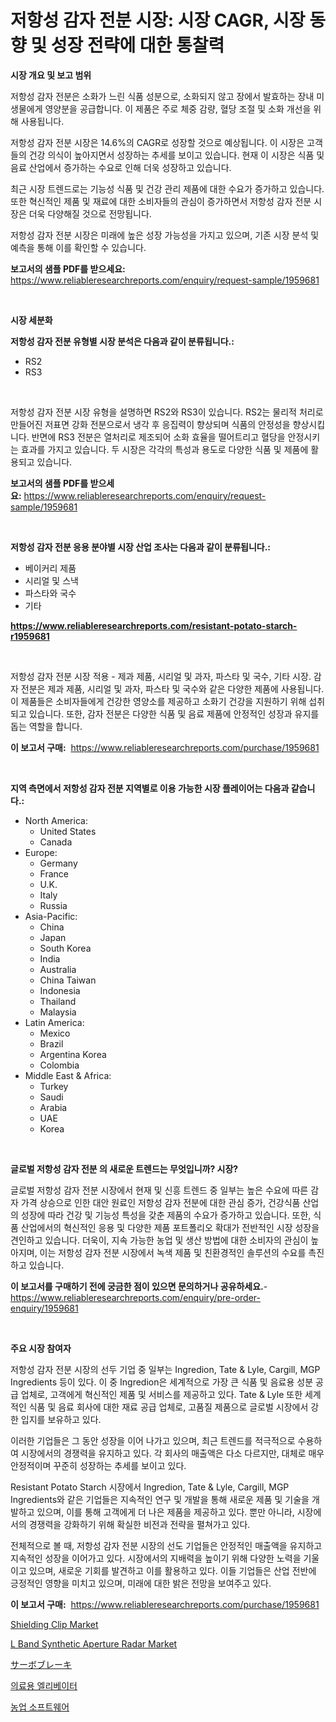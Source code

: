 <p><h1>저항성 감자 전분 시장: 시장 CAGR, 시장 동향 및 성장 전략에 대한 통찰력</h1></p><p><strong>시장 개요 및 보고 범위</strong></p>
<p><p>저항성 감자 전분은 소화가 느린 식품 성분으로, 소화되지 않고 장에서 발효하는 장내 미생물에게 영양분을 공급합니다. 이 제품은 주로 체중 감량, 혈당 조절 및 소화 개선을 위해 사용됩니다. </p><p>저항성 감자 전분 시장은 14.6%의 CAGR로 성장할 것으로 예상됩니다. 이 시장은 고객들의 건강 의식이 높아지면서 성장하는 추세를 보이고 있습니다. 현재 이 시장은 식품 및 음료 산업에서 증가하는 수요로 인해 더욱 성장하고 있습니다.</p><p>최근 시장 트렌드로는 기능성 식품 및 건강 관리 제품에 대한 수요가 증가하고 있습니다. 또한 혁신적인 제품 및 재료에 대한 소비자들의 관심이 증가하면서 저항성 감자 전분 시장은 더욱 다양해질 것으로 전망됩니다. </p><p>저항성 감자 전분 시장은 미래에 높은 성장 가능성을 가지고 있으며, 기존 시장 분석 및 예측을 통해 이를 확인할 수 있습니다.</p></p>
<p><strong>보고서의 샘플 PDF를 받으세요:</strong> <a href="https://www.reliableresearchreports.com/enquiry/request-sample/1959681">https://www.reliableresearchreports.com/enquiry/request-sample/1959681</a></p>
<p>&nbsp;</p>
<p><strong>시장 세분화</strong></p>
<p><strong>저항성 감자 전분 유형별 시장 분석은 다음과 같이 분류됩니다.:</strong></p>
<p><ul><li>RS2</li><li>RS3</li></ul></p>
<p>&nbsp;</p>
<p><p>저항성 감자 전분 시장 유형을 설명하면 RS2와 RS3이 있습니다. RS2는 물리적 처리로 만들어진 저표면 강화 전분으로서 냉각 후 응집력이 향상되며 식품의 안정성을 향상시킵니다. 반면에 RS3 전분은 열처리로 제조되어 소화 효율을 떨어트리고 혈당을 안정시키는 효과를 가지고 있습니다. 두 시장은 각각의 특성과 용도로 다양한 식품 및 제품에 활용되고 있습니다.</p></p>
<p><strong>보고서의 샘플 PDF를 받으세요:</strong>&nbsp;<a href="https://www.reliableresearchreports.com/enquiry/request-sample/1959681">https://www.reliableresearchreports.com/enquiry/request-sample/1959681</a></p>
<p>&nbsp;</p>
<p><strong> 저항성 감자 전분 응용 분야별 시장 산업 조사는 다음과 같이 분류됩니다.:</strong></p>
<p><ul><li>베이커리 제품</li><li>시리얼 및 스낵</li><li>파스타와 국수</li><li>기타</li></ul></p>
<p><strong><a href="https://www.reliableresearchreports.com/resistant-potato-starch-r1959681">https://www.reliableresearchreports.com/resistant-potato-starch-r1959681</a></strong></p>
<p>&nbsp;</p>
<p><p>저항성 감자 전분 시장 적용 - 제과 제품, 시리얼 및 과자, 파스타 및 국수, 기타 시장. 감자 전분은 제과 제품, 시리얼 및 과자, 파스타 및 국수와 같은 다양한 제품에 사용됩니다. 이 제품들은 소비자들에게 건강한 영양소를 제공하고 소화기 건강을 지원하기 위해 섭취되고 있습니다. 또한, 감자 전분은 다양한 식품 및 음료 제품에 안정적인 성장과 유지를 돕는 역할을 합니다.</p></p>
<p><strong>이 보고서 구매:</strong>&nbsp; <a href="https://www.reliableresearchreports.com/purchase/1959681">https://www.reliableresearchreports.com/purchase/1959681</a></p>
<p>&nbsp;</p>
<p><strong>지역 측면에서 저항성 감자 전분 지역별로 이용 가능한 시장 플레이어는 다음과 같습니다.:</strong></p>
<p><ul>
    <li>
        North America:
        <ul>
            <li>United States</li>
            <li>Canada</li>
        </ul>
    </li>
    <li>
        Europe:
        <ul>
            <li>Germany</li>
            <li>France</li>
            <li>U.K.</li>
            <li>Italy</li>
            <li>Russia</li>
        </ul>
    </li>
    <li>
        Asia-Pacific:
        <ul>
            <li>China</li>
            <li>Japan</li>
            <li>South Korea</li>
            <li>India</li>
            <li>Australia</li>
            <li>China Taiwan</li>
            <li>Indonesia</li>
            <li>Thailand</li>
            <li>Malaysia</li>
        </ul>
    </li>
    <li>
        Latin America:
        <ul>
            <li>Mexico</li>
            <li>Brazil</li>
            <li>Argentina Korea</li>
            <li>Colombia</li>
        </ul>
    </li>
    <li>
        Middle East & Africa:
        <ul>
            <li>Turkey</li>
            <li>Saudi</li>
            <li>Arabia</li>
            <li>UAE</li>
            <li>Korea</li>
        </ul>
    </li>
    </ul></p>
<p>&nbsp;</p>
<p><strong>글로벌 저항성 감자 전분 의 새로운 트렌드는 무엇입니까? 시장?</strong></p>
<p><p>글로벌 저항성 감자 전분 시장에서 현재 및 신흥 트렌드 중 일부는 높은 수요에 따른 감자 가격 상승으로 인한 대안 원료인 저항성 감자 전분에 대한 관심 증가, 건강식품 산업의 성장에 따라 건강 및 기능성 특성을 갖춘 제품의 수요가 증가하고 있습니다. 또한, 식품 산업에서의 혁신적인 응용 및 다양한 제품 포트폴리오 확대가 전반적인 시장 성장을 견인하고 있습니다. 더욱이, 지속 가능한 농업 및 생산 방법에 대한 소비자의 관심이 높아지며, 이는 저항성 감자 전분 시장에서 녹색 제품 및 친환경적인 솔루션의 수요를 촉진하고 있습니다.</p></p>
<p><strong>이 보고서를 구매하기 전에 궁금한 점이 있으면 문의하거나 공유하세요.</strong>- <a href="https://www.reliableresearchreports.com/enquiry/pre-order-enquiry/1959681">https://www.reliableresearchreports.com/enquiry/pre-order-enquiry/1959681</a></p>
<p>&nbsp;</p>
<p><strong>주요 시장 참여자</strong></p>
<p><p>저항성 감자 전분 시장의 선두 기업 중 일부는 Ingredion, Tate & Lyle, Cargill, MGP Ingredients 등이 있다. 이 중 Ingredion은 세계적으로 가장 큰 식품 및 음료용 성분 공급 업체로, 고객에게 혁신적인 제품 및 서비스를 제공하고 있다. Tate & Lyle 또한 세계적인 식품 및 음료 회사에 대한 재료 공급 업체로, 고품질 제품으로 글로벌 시장에서 강한 입지를 보유하고 있다.</p><p>이러한 기업들은 그 동안 성장을 이어 나가고 있으며, 최근 트렌드를 적극적으로 수용하여 시장에서의 경쟁력을 유지하고 있다. 각 회사의 매출액은 다소 다르지만, 대체로 매우 안정적이며 꾸준히 성장하는 추세를 보이고 있다.</p><p>Resistant Potato Starch 시장에서 Ingredion, Tate & Lyle, Cargill, MGP Ingredients와 같은 기업들은 지속적인 연구 및 개발을 통해 새로운 제품 및 기술을 개발하고 있으며, 이를 통해 고객에게 더 나은 제품을 제공하고 있다. 뿐만 아니라, 시장에서의 경쟁력을 강화하기 위해 확실한 비전과 전략을 펼쳐가고 있다.</p><p>전체적으로 볼 때, 저항성 감자 전분 시장의 선도 기업들은 안정적인 매출액을 유지하고 지속적인 성장을 이어가고 있다. 시장에서의 지배력을 높이기 위해 다양한 노력을 기울이고 있으며, 새로운 기회를 발견하고 이를 활용하고 있다. 이들 기업들은 산업 전반에 긍정적인 영향을 미치고 있으며, 미래에 대한 밝은 전망을 보여주고 있다.</p></p>
<p><strong>이 보고서 구매:</strong>&nbsp;&nbsp;<a href="https://www.reliableresearchreports.com/purchase/1959681">https://www.reliableresearchreports.com/purchase/1959681</a></p>
<p><p><a href="https://github.com/timeliteaut/Market-Research-Report-List-2/blob/main/shielding-clip-market.md">Shielding Clip Market</a></p><p><a href="https://github.com/bobicer/Market-Research-Report-List-2/blob/main/l-band-synthetic-aperture-radar-market.md">L Band Synthetic Aperture Radar Market</a></p><p><a href="https://medium.com/@addyserr7687/%E3%82%B5%E3%83%BC%E3%83%9C%E3%83%96%E3%83%AC%E3%83%BC%E3%82%AD%E5%B8%82%E5%A0%B4%E3%81%AE%E3%82%A4%E3%83%B3%E3%82%B5%E3%82%A4%E3%83%88-%E5%B8%82%E5%A0%B4%E5%8B%95%E5%90%91-%E6%88%90%E9%95%B7-2024%E5%B9%B4%E3%81%8B%E3%82%892031%E5%B9%B4%E3%81%BE%E3%81%A7%E3%81%AE%E4%BA%88%E6%B8%AC-581afc944e66">サーボブレーキ</a></p><p><a href="https://medium.com/@joanacasper2001/%EC%9D%98%EB%A3%8C%EC%9A%A9-%EC%97%98%EB%A6%AC%EB%B2%A0%EC%9D%B4%ED%84%B0-%EC%8B%9C%EC%9E%A5-%EA%B7%9C%EB%AA%A8-%EC%8B%9C%EC%9E%A5-%EC%A0%84%EB%A7%9D-%EB%B0%8F-%EC%8B%9C%EC%9E%A5-%EC%98%88%EC%B8%A1-2024%EB%85%84%EB%B6%80%ED%84%B0-2031%EB%85%84-6d19c5d6ebc1">의료용 엘리베이터</a></p><p><a href="https://medium.com/@daveblock56/%EB%86%8D%EC%97%85-%EC%86%8C%ED%94%84%ED%8A%B8%EC%9B%A8%EC%96%B4-%EC%8B%9C%EC%9E%A5-%EB%B6%84%EC%84%9D-%EA%B8%80%EB%A1%9C%EB%B2%8C-%EC%82%B0%EC%97%85-%EC%A0%84%EB%A7%9D%EA%B3%BC-%EC%98%88%EC%B8%A1-2024%EB%85%84%EB%B6%80%ED%84%B0-2031%EB%85%84-c446dc6bc949">농업 소프트웨어</a></p></p>